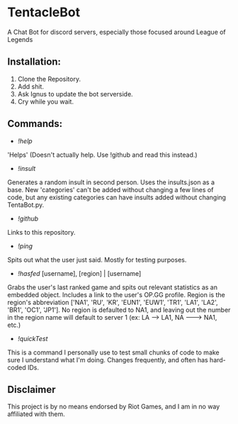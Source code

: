 # TentacleBot
A Chat Bot for discord servers, especially those focused around League of Legends

Installation:
-
1. Clone the Repository.
2. Add shit.
3. Ask Ignus to update the bot serverside.
4. Cry while you wait.

Commands:
-

* _!help_

'Helps' (Doesn't actually help. Use !github and read this instead.)

* _!insult_ 

Generates a random insult in second person. Uses the insults.json as a base. New 'categories' can't be added without changing a few lines of code, but any existing categories can have insults added without changing TentaBot.py.

* _!github_

Links to this repository.

* _!ping_ 

Spits out what the user just said. Mostly for testing purposes.

* _!hasfed_ [username], [region] | [username]

Grabs the user's last ranked game and spits out relevant statistics as an embedded object. Includes a link to the user's OP.GG profile.
Region is the region's abbreviation ['NA1', 'RU', 'KR', 'EUN1', 'EUW1', 'TR1', 'LA1', 'LA2', 'BR1', 'OC1', 'JP1']. No region is defaulted to NA1, and leaving out the number in the region name will default to server 1 (ex: LA --> LA1, NA ---> NA1, etc.)

* _!quickTest_

This is a command I personally use to test small chunks of code to make sure I understand what I'm doing. Changes frequently, and often has hard-coded IDs.

Disclaimer
-

This project is by no means endorsed by Riot Games, and I am in no way affiliated with them.
